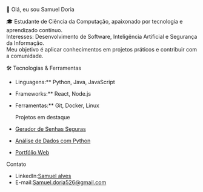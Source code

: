 👋 Olá, eu sou Samuel Doria  

🎓 Estudante de Ciência da Computação, apaixonado por tecnologia e aprendizado contínuo.  
  Interesses: Desenvolvimento de Software, Inteligência Artificial e Segurança da Informação.  
  Meu objetivo é aplicar conhecimentos em projetos práticos e contribuir com a comunidade.  


 🛠️ Tecnologias & Ferramentas  
- Linguagens:** Python, Java, JavaScript  
- Frameworks:** React, Node.js  
- Ferramentas:** Git, Docker, Linux  


   Projetos em destaque
 - [Gerador de Senhas Seguras](https://github.com/usuario/gerador-senhas)  
 - [Análise de Dados com Python](https://github.com/usuario/analise-dados)  
 - [Portfólio Web](https://github.com/usuario/portfolio-web)  


  Contato
- LinkedIn:[Samuel alves](https://linkedin.com/in/seuperfil)  
- E-mail:Samuel.doria526@gmail.com
